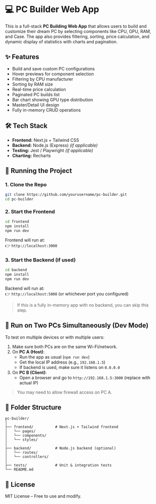 # 💻 PC Builder Web App

This is a full-stack **PC Building Web App** that allows users to build and customize their dream PC by selecting components like CPU, GPU, RAM, and Case. The app also provides filtering, sorting, price calculation, and dynamic display of statistics with charts and pagination.

## ✨ Features

- Build and save custom PC configurations
- Hover previews for component selection
- Filtering by CPU manufacturer
- Sorting by RAM size
- Real-time price calculation
- Paginated PC builds list
- Bar chart showing GPU type distribution
- Master/Detail UI design
- Fully in-memory CRUD operations

## 🛠️ Tech Stack

- **Frontend:** Next.js + Tailwind CSS
- **Backend:** Node.js (Express) *(if applicable)*
- **Testing:** Jest / Playwright *(if applicable)*
- **Charting:** Recharts

## 🚀 Running the Project

### 1. Clone the Repo

```bash
git clone https://github.com/yourusername/pc-builder.git
cd pc-builder
```

### 2. Start the Frontend

```bash
cd frontend
npm install
npm run dev
```

Frontend will run at:  
👉 `http://localhost:3000`

### 3. Start the Backend (if used)

```bash
cd backend
npm install
npm run dev
```

Backend will run at:  
👉 `http://localhost:5000` (or whichever port you configured)

> If this is a fully in-memory app with no backend, you can skip this step.

## 🔄 Run on Two PCs Simultaneously (Dev Mode)

To test on multiple devices or with multiple users:

1. Make sure both PCs are on the same Wi-Fi/network.
2. On **PC A (Host)**:
    - Run the app as usual (`npm run dev`)
    - Get the local IP address (e.g., `192.168.1.5`)
    - If backend is used, make sure it listens on `0.0.0.0`
3. On **PC B (Client)**:
    - Open a browser and go to `http://192.168.1.5:3000` (replace with actual IP)

> You may need to allow firewall access on PC A.

## 📂 Folder Structure

```
pc-builder/
│
├── frontend/          # Next.js + Tailwind frontend
│   └── pages/
│   └── components/
│   └── styles/
│
├── backend/           # Node.js backend (optional)
│   └── routes/
│   └── controllers/
│
├── tests/             # Unit & integration tests
└── README.md
```

## 📜 License

MIT License – Free to use and modify.
